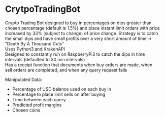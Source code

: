 # CrytpoTradingBot
Crypto Trading Bot designed to buy in percentages on dips greater than chosen percentage (default is 1.5%) and place instant limit orders with price increased by 33% (subject to change) of price change. Strategy is to catch the small dips and have small profits over a very short amount of time -> "Death By A Thousand Cuts"  <br>
Uses Python3 and KrakenAPI <br>
Designed to constantly run on RaspberryPi3 to catch the dips in time intervals (defaulted to 30 min intervals)<br>
Has a receipt function that documents when buy orders are made, when sell orders are completed, and when any query request fails<br>

Manipulated Data: 
* Percentage of USD balance used on each buy in
* Percentage to place limit sells on after buying
* Time between each query
* Predicted profit margins
* Chosen coins


 
